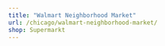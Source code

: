```yaml
---
title: "Walmart Neighborhood Market"
url: /chicago/walmart-neighborhood-market/
shop: Supermarkt
---
```

